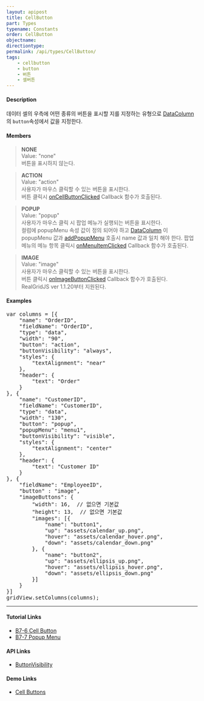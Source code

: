 ```yaml
---
layout: apipost
title: CellButton
part: Types
typename: Constants
order: CellButton
objectname: 
directiontype: 
permalink: /api/types/CellButton/
tags:
    - cellbutton
    - button
    - 버튼
    - 셀버튼
---
```


#### Description

데이터 셀의 우측에 어떤 종류의 버튼을 표시할 지를 지정하는 유형으로 [DataColumn](/api/types/DataColumn)의 `button`속성에서 값을 지정한다.

#### Members

> **NONE**  
> Value: "none"  
> 버튼을 표시하지 않는다.  

> **ACTION**  
> Value: "action"  
> 사용자가 마우스 클릭할 수 있는 버튼을 표시한다.    
> 버튼 클릭시 [onCellButtonClicked](/api/GridBase/onCellButtonClicked) Callback 함수가 호출된다.  

> **POPUP**   
> Value: "popup"  
> 사용자가 마우스 클릭 시 팝업 메뉴가 실행되는 버튼을 표시한다.     
> 컬럼에 popupMenu 속성 값이 정의 되어야 하고 [DataColumn](/api/types/DataColumn) 이 popupMenu 값과 [addPopupMenu](/api/GridBase/addPopupMenu) 호출시 name 값과 일치 해야 한다. 팝업 메뉴의 메뉴 항목 클릭시 [onMenuItemClicked](/api/GridBase/onMenuItemClicked) Callback 함수가 호출된다.    

> **IMAGE**  
> Value: "image"  
> 사용자가 마우스 클릭할 수 있는 버튼을 표시한다.    
> 버튼 클릭시 [onImageButtonClicked](/api/GridBase/onImageButtonClicked) Callback 함수가 호출된다.  
> RealGridJS ver 1.1.20부터 지원된다.  

#### Examples   

<pre class="prettyprint">
var columns = [{
    "name": "OrderID",
    "fieldName": "OrderID",
    "type": "data",
    "width": "90",
    "button": "action",
    "buttonVisibility": "always",
    "styles": {
        "textAlignment": "near"
    },
    "header": {
        "text": "Order"
    }
}, {
    "name": "CustomerID",
    "fieldName": "CustomerID",
    "type": "data",
    "width": "130",
    "button": "popup",
    "popupMenu": "menu1",
    "buttonVisibility": "visible",
    "styles": {
        "textAlignment": "center"
    },
    "header": {
        "text": "Customer ID"
    }
}, {
    "fieldName": "EmployeeID",
    "button" : "image",
    "imageButtons": {
        "width": 16,  // 없으면 기본값
        "height": 13,  // 없으면 기본값
        "images": [{
            "name": "button1",
            "up": "assets/calendar_up.png",
            "hover": "assets/calendar_hover.png",
            "down": "assets/calendar_down.png"
        }, {
            "name": "button2",
            "up": "assets/ellipsis_up.png",
            "hover": "assets/ellipsis_hover.png",
            "down": "assets/ellipsis_down.png"
        }]
    }    
}]
gridView.setColumns(columns);
</pre>

---

#### Tutorial Links

* [B7-6 Cell Button](/tutorial/b7-6/)
* [B7-7 Popup Menu](/tutorial/b7-7/)

#### API Links

* [ButtonVisibility](/api/types/ButtonVisibility/)

#### Demo Links

* [Cell Buttons](http://demo.realgrid.com/Demo/CellButtons)


